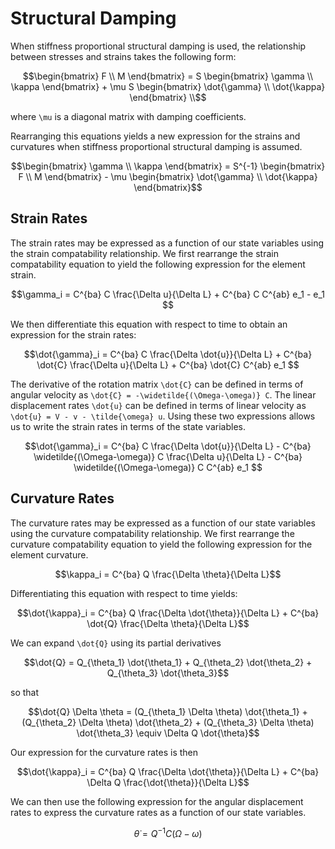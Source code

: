# Structural Damping

When stiffness proportional structural damping is used, the relationship between stresses and strains takes the following form:

```math
\begin{bmatrix} F \\  M \end{bmatrix} = S \begin{bmatrix} \gamma \\ \kappa \end{bmatrix} + \mu S \begin{bmatrix} \dot{\gamma} \\ \dot{\kappa} \end{bmatrix}  \\
```

where ``\mu`` is a diagonal matrix with damping coefficients.

Rearranging this equations yields a new expression for the strains and curvatures when stiffness proportional structural damping is assumed.

```math
\begin{bmatrix} \gamma \\ \kappa \end{bmatrix} = S^{-1} \begin{bmatrix} F \\  M \end{bmatrix} - \mu \begin{bmatrix} \dot{\gamma} \\ \dot{\kappa} \end{bmatrix}
```

## Strain Rates

The strain rates may be expressed as a function of our state variables using the strain compatability relationship.  We first rearrange the strain compatability equation to yield the following expression for the element strain.

```math
\gamma_i = C^{ba} C \frac{\Delta u}{\Delta L} + C^{ba} C C^{ab} e_1 - e_1 
```

We then differentiate this equation with respect to time to obtain an expression for the strain rates:

```math
\dot{\gamma}_i = C^{ba} C \frac{\Delta \dot{u}}{\Delta L} + C^{ba} \dot{C} \frac{\Delta u}{\Delta L} + C^{ba} \dot{C} C^{ab} e_1 
```

The derivative of the rotation matrix ``\dot{C}`` can be defined in terms of angular velocity as ``\dot{C} = -\widetilde{(\Omega-\omega)} C``.  The linear displacement rates ``\dot{u}`` can be defined in terms of linear velocity as ``\dot{u} = V - v - \tilde{\omega} u``.  Using these two expressions allows us to write the strain rates in terms of the state variables.

```math
\dot{\gamma}_i = C^{ba} C \frac{\Delta \dot{u}}{\Delta L} - C^{ba} \widetilde{(\Omega-\omega)} C \frac{\Delta u}{\Delta L} -  C^{ba} \widetilde{(\Omega-\omega)} C C^{ab} e_1 
```

## Curvature Rates

The curvature rates may be expressed as a function of our state variables using the curvature compatability relationship.  We first rearrange the curvature compatability equation to yield the following expression for the element curvature.

```math
\kappa_i = C^{ba} Q \frac{\Delta \theta}{\Delta L}
```

Differentiating this equation with respect to time yields:

```math
\dot{\kappa}_i = C^{ba} Q \frac{\Delta \dot{\theta}}{\Delta L} + C^{ba} \dot{Q} \frac{\Delta \theta}{\Delta L}
```

We can expand ``\dot{Q}`` using its partial derivatives 

```math
\dot{Q} = Q_{\theta_1} \dot{\theta_1} + Q_{\theta_2} \dot{\theta_2} + Q_{\theta_3} \dot{\theta_3}
```

so that

```math
\dot{Q} \Delta \theta = 
(Q_{\theta_1} \Delta \theta) \dot{\theta_1} + 
(Q_{\theta_2} \Delta \theta) \dot{\theta_2} + 
(Q_{\theta_3} \Delta \theta) \dot{\theta_3} 
\equiv \Delta Q \dot{\theta}
```

Our expression for the curvature rates is then

```math
\dot{\kappa}_i = C^{ba} Q \frac{\Delta \dot{\theta}}{\Delta L} + C^{ba} \Delta Q \frac{\dot{\theta}}{\Delta L}
```

We can then use the following expression for the angular displacement rates to express the curvature rates as a function of our state variables.

```math
\dot{\theta} = Q^{-1} C (\Omega - \omega)
```

